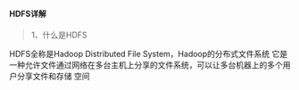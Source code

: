 #### HDFS详解
>1、什么是HDFS

HDFS全称是Hadoop Distributed File System，Hadoop的分布式文件系统
它是一种允许文件通过网络在多台主机上分享的文件系统，可以让多台机器上的多个用户分享文件和存储
空间